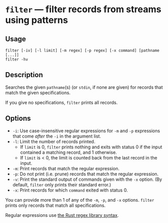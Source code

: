 # `filter` — filter records from streams using patterns

## Usage

```
filter [-iv] [-l limit] [-m regex] [-p regex] [-x command] [pathname [...]]
filter -hv
```

## Description

Searches the given `pathname`(s) (or `stdin`, if none are given) for records
that match the given specifications.

If you give no specifications, `filter` prints all records.

## Options

* `-i`: Use case-insensitive regular expressions for `-m` and `-p` expressions
  that come *after* the `-i` in the argument list.
* `-l`: Limit the number of records printed.
  * If `limit` is 0, `filter` prints nothing and exits with status 0 if the
    input contained a matching record, and 1 otherwise.
  * If `limit` is < 0, the limit is counted back from the last record in the
    input.
* `-m`: Print records that match the regular expression.
* `-p`: Do not print (i.e. prune) records that match the regular expression.
* `-v`: Print the standard output of commands given with the `-x` option. (By
  default, `filter` only prints their standard error.)
* `-x`: Print records for which `command` exited with status 0.

You can provide more than 1 of any of the `-m`, `-p`, and `-x` options. `filter`
prints only records that match all specifications.

Regular expressions use [the Rust regex library
syntax](https://docs.rs/regex/latest/regex/).

